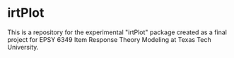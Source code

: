 # irtPlot
This is a repository for the experimental "irtPlot" package created as a final project for EPSY 6349 Item Response Theory Modeling at Texas Tech University. 
